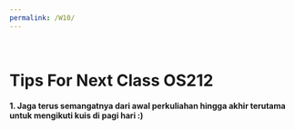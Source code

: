 ```yaml
---
permalink: /W10/
---
```


<br>

# Tips For Next Class OS212

<b>1. Jaga terus semangatnya dari awal perkuliahan hingga akhir terutama untuk mengikuti kuis di pagi hari :) 
